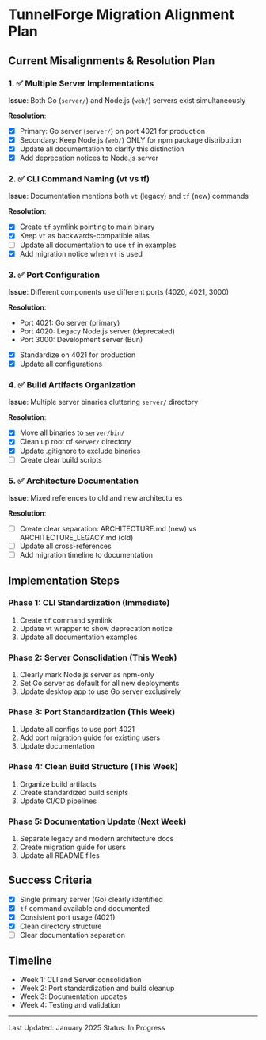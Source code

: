 # TunnelForge Migration Alignment Plan

## Current Misalignments & Resolution Plan

### 1. ✅ Multiple Server Implementations
**Issue**: Both Go (`server/`) and Node.js (`web/`) servers exist simultaneously

**Resolution**:
- [x] Primary: Go server (`server/`) on port 4021 for production
- [x] Secondary: Keep Node.js (`web/`) ONLY for npm package distribution
- [x] Update all documentation to clarify this distinction
- [x] Add deprecation notices to Node.js server

### 2. ✅ CLI Command Naming (vt vs tf)
**Issue**: Documentation mentions both `vt` (legacy) and `tf` (new) commands

**Resolution**:
- [x] Create `tf` symlink pointing to main binary
- [x] Keep `vt` as backwards-compatible alias
- [ ] Update all documentation to use `tf` in examples
- [x] Add migration notice when `vt` is used

### 3. ✅ Port Configuration
**Issue**: Different components use different ports (4020, 4021, 3000)

**Resolution**:
- Port 4021: Go server (primary)
- Port 4020: Legacy Node.js server (deprecated)
- Port 3000: Development server (Bun)
- [x] Standardize on 4021 for production
- [x] Update all configurations

### 4. ✅ Build Artifacts Organization
**Issue**: Multiple server binaries cluttering `server/` directory

**Resolution**:
- [x] Move all binaries to `server/bin/`
- [x] Clean up root of `server/` directory
- [x] Update .gitignore to exclude binaries
- [ ] Create clear build scripts

### 5. ✅ Architecture Documentation
**Issue**: Mixed references to old and new architectures

**Resolution**:
- [ ] Create clear separation: ARCHITECTURE.md (new) vs ARCHITECTURE_LEGACY.md (old)
- [ ] Update all cross-references
- [ ] Add migration timeline to documentation

## Implementation Steps

### Phase 1: CLI Standardization (Immediate)
1. Create `tf` command symlink
2. Update vt wrapper to show deprecation notice
3. Update all documentation examples

### Phase 2: Server Consolidation (This Week)
1. Clearly mark Node.js server as npm-only
2. Set Go server as default for all new deployments
3. Update desktop app to use Go server exclusively

### Phase 3: Port Standardization (This Week)
1. Update all configs to use port 4021
2. Add port migration guide for existing users
3. Update documentation

### Phase 4: Clean Build Structure (This Week)
1. Organize build artifacts
2. Create standardized build scripts
3. Update CI/CD pipelines

### Phase 5: Documentation Update (Next Week)
1. Separate legacy and modern architecture docs
2. Create migration guide for users
3. Update all README files

## Success Criteria
- [x] Single primary server (Go) clearly identified
- [x] `tf` command available and documented
- [x] Consistent port usage (4021)
- [x] Clean directory structure
- [ ] Clear documentation separation

## Timeline
- Week 1: CLI and Server consolidation
- Week 2: Port standardization and build cleanup
- Week 3: Documentation updates
- Week 4: Testing and validation

---
Last Updated: January 2025
Status: In Progress
